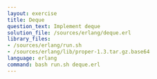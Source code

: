 ```yaml
---
layout: exercise
title: Deque
question_text: Implement deque
solution_file: /sources/erlang/deque.erl
library_files:
- /sources/erlang/run.sh
- /sources/erlang/lib/proper-1.3.tar.gz.base64
language: erlang
command: bash run.sh deque.erl
---
```

